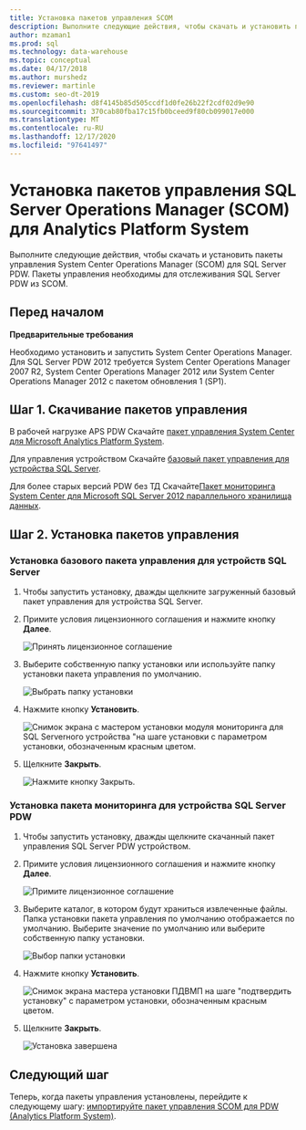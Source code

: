 ```yaml
---
title: Установка пакетов управления SCOM
description: Выполните следующие действия, чтобы скачать и установить пакеты управления System Center Operations Manager (SCOM) для SQL Server PDW. Пакеты управления необходимы для отслеживания SQL Server PDW из SCOM.
author: mzaman1
ms.prod: sql
ms.technology: data-warehouse
ms.topic: conceptual
ms.date: 04/17/2018
ms.author: murshedz
ms.reviewer: martinle
ms.custom: seo-dt-2019
ms.openlocfilehash: d8f4145b85d505ccdf1d0fe26b22f2cdf02d9e90
ms.sourcegitcommit: 370cab80fba17c15fb0bceed9f80cb099017e000
ms.translationtype: MT
ms.contentlocale: ru-RU
ms.lasthandoff: 12/17/2020
ms.locfileid: "97641497"
---
```

# <a name="install-sql-server-operations-manager-scom-management-packs-for-analytics-platform-system"></a>Установка пакетов управления SQL Server Operations Manager (SCOM) для Analytics Platform System
Выполните следующие действия, чтобы скачать и установить пакеты управления System Center Operations Manager (SCOM) для SQL Server PDW. Пакеты управления необходимы для отслеживания SQL Server PDW из SCOM.  
  
## <a name="before-you-begin"></a><a name="BeforeBegin"></a>Перед началом  
**Предварительные требования**  
  
Необходимо установить и запустить System Center Operations Manager. Для SQL Server PDW 2012 требуется System Center Operations Manager 2007 R2, System Center Operations Manager 2012 или System Center Operations Manager 2012 с пакетом обновления 1 (SP1).  
  
## <a name="step-1-download-the-management-packs"></a><a name="Step1"></a>Шаг 1. Скачивание пакетов управления  
В рабочей нагрузке APS PDW Скачайте [пакет управления System Center для Microsoft Analytics Platform System](https://go.microsoft.com/fwlink/?LinkId=396857).  
  
Для управления устройством Скачайте [базовый пакет управления для устройства SQL Server](/previous-versions/system-center/packs/gg602398(v=technet.10)).  
  
Для более старых версий PDW без ТД Скачайте[Пакет мониторинга System Center для Microsoft SQL Server 2012 параллельного хранилища данных](./download-and-apply-microsoft-updates.md?view=aps-pdw-2016-au7&preserve-view=true).  
  
<!-- MISSING LINKS - For the HDInsight workload, download the [System Center Management Pack for HDInsight](https://go.microsoft.com/fwlink/?LinkId=390208).  -->
  
## <a name="step-2-install-the-management-packs"></a><a name="Step2"></a>Шаг 2. Установка пакетов управления  
  
### <a name="install-the-sql-server-appliance-base-management-pack"></a>Установка базового пакета управления для устройств SQL Server  
  
1.  Чтобы запустить установку, дважды щелкните загруженный базовый пакет управления для устройства SQL Server.  
  
2.  Примите условия лицензионного соглашения и нажмите кнопку **Далее**.  
  
    ![Принять лицензионное соглашение](./media/install-the-scom-management-packs/SCOM_licnse_agrmt.png "SCOM_licnse_agrmt")  
  
3.  Выберите собственную папку установки или используйте папку установки пакета управления по умолчанию.  
  
    ![Выбрать папку установки](./media/install-the-scom-management-packs/SCOM_licnse_agrmt2.png "SCOM_licnse_agrmt2")  
  
4.  Нажмите кнопку **Установить**.  
  
    ![Снимок экрана с мастером установки модуля мониторинга для SQL Serverного устройства "на шаге установки с параметром установки, обозначенным красным цветом.](./media/install-the-scom-management-packs/SCOM_licnse_agrmt3.png "SCOM_licnse_agrmt3")  
  
5.  Щелкните **Закрыть**.  
  
    ![Нажмите кнопку Закрыть.](./media/install-the-scom-management-packs/SCOM_licnse_agrmt4.png "SCOM_licnse_agrmt4")  
  
### <a name="install-the-monitoring-pack-for-sql-server-pdw-appliance"></a>Установка пакета мониторинга для устройства SQL Server PDW  
  
1.  Чтобы запустить установку, дважды щелкните скачанный пакет управления SQL Server PDW устройством.  
  
2.  Примите условия лицензионного соглашения и нажмите кнопку **Далее**.  
  
    ![Примите лицензионное соглашение](./media/install-the-scom-management-packs/SCOM_licnse_agmtB.png "SCOM_licnse_agmtB")  
  
3.  Выберите каталог, в котором будут храниться извлеченные файлы. Папка установки пакета управления по умолчанию отображается по умолчанию. Выберите значение по умолчанию или выберите собственную папку установки.  
  
    ![Выбор папки установки](./media/install-the-scom-management-packs/SCOM_licnse_agmtB1.png "SCOM_licnse_agmtB1")  
  
4.  Нажмите кнопку **Установить**.  
  
    ![Снимок экрана мастера установки ПДВМП на шаге "подтвердить установку" с параметром установки, обозначенным красным цветом.](./media/install-the-scom-management-packs/SCOM_licnse_agmtB2.png "SCOM_licnse_agmtB2")  
  
5.  Щелкните **Закрыть**.  
  
    ![Установка завершена](./media/install-the-scom-management-packs/SCOM_licnse_agmtB3.png "SCOM_licnse_agmtB3")  
  
## <a name="next-step"></a>Следующий шаг  
Теперь, когда пакеты управления установлены, перейдите к следующему шагу: [импортируйте пакет управления SCOM для PDW &#40;Analytics Platform System&#41;](import-the-scom-management-pack-for-pdw.md).  
  
<!-- MISSING LINKS ## See Also  
[Common Metadata Query Examples &#40;SQL Server PDW&#41;](../sqlpdw/common-metadata-query-examples-sql-server-pdw.md)  -->
